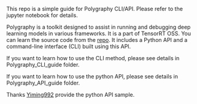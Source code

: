 This repo is a simple guide for Polygraphy CLI/API. Please refer to the jupyter notebook for details.

Polygraphy is a toolkit designed to assist in running and debugging deep learning models in various frameworks. It is a part of TensorRT OSS. You can learn the source code from the [repo](https://github.com/NVIDIA/TensorRT/tree/master/tools/Polygraphy). 
It includes a Python API and a command-line interface (CLI) built using this API. 

If you want to learn how to use the CLI method, please see details in Polygraphy_CLI_guide folder.

If you want to learn how to use the python API, please see details in Polygraphy_API_guide folder. 

Thanks [Yiming992](https://github.com/Yiming992) provide the python API sample.
